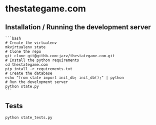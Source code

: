 thestategame.com
================

Installation / Running the development server
---------------------------------------------

    ```bash
    # Create the virtualenv
    mkvirtualenv state
    # Clone the repo
    git clone git@githb.com:jarv/thestategame.com.git
    # Install the python requirements
    cd thestategame.com
    pip intall -r requirements.txt
    # Create the database
    echo "from state import init_db; init_db();" | python
    # Run the development server
    python state.py
    ```

Tests
-----

    python state_tests.py


